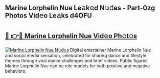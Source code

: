 ## Marine Lorphelin Nue Le𝚊k𝚎d N𝚞𝚍es - Part-0zg Photos Vid𝚎o Le𝚊ks d4OFU

# <h2><a href="http://fbaskjz.evod.top/?m=Marine+Lorphelin+Nue">🔗 👉🔴 Marine Lorphelin Nue Vid𝚎o Ph𝚘t𝚘s</a></h2>

[![Marine Lorphelin Nue N𝚞d𝚎s](https://i.imgur.com/8V9OHl7.gif)](http://fbaskjz.evod.top/?m=Marine+Lorphelin+Nue)
Digital entertainer Marine Lorphelin Nue and social media sensation, celebrated for sharing dance and lifestyle themes through viral dance challenges and brief videos. Public figures Marine Lorphelin Nue can be role models for both positive and negative behaviors. 
